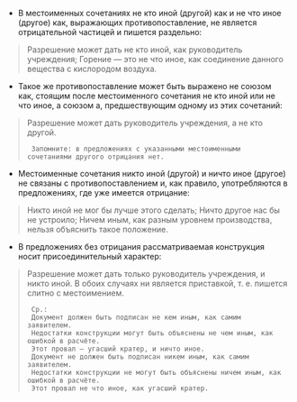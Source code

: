 - В местоименных сочетаниях не кто иной (другой) как и не что иное (другое) как, выражающих противопоставление, не является отрицательной частицей и пишется раздельно:
> Разрешение может дать не кто иной, как руководитель учреждения; Горение — это не что иное, как соединение данного вещества с кислородом воздуха.
- Такое же противопоставление может быть выражено не союзом как, стоящим после местоименного сочетания не кто иной или не что иное, а союзом а, предшествующим одному из этих сочетаний:
> Разрешение может дать руководитель учреждения, а не кто другой.
>
>      Запомните: в предложениях с указанными местоименными сочетаниями другого отрицания нет.
>

- Местоименные сочетания никто иной (другой) и ничто иное (другое) не связаны с противопоставлением и, как правило, употребляются в предложениях, где уже имеется отрицание:
> Никто иной не мог бы лучше этого сделать; Ничто другое нас бы не устроило; Ничем иным, как разным уровнем производства, нельзя объяснить такое положение.
- В предложениях без отрицания рассматриваемая конструкция носит присоединительный характер:
> Разрешение может дать только руководитель учреждения, и никто иной. В обоих случаях ни является приставкой, т. е. пишется слитно с местоимением.
>
>      Ср.:
>      Документ должен быть подписан не кем иным, как самим заявителем.
>      Недостатки конструкции могут быть объяснены не чем иным, как ошибкой в расчёте.
>      Этот провал — угасший кратер, и ничто иное.
>      Документ не должен быть подписан никем иным, как самим заявителем.
>      Недостатки конструкции не могут быть объяснены ничем иным, как ошибкой в расчёте.
>      Этот провал не что иное, как угасший кратер.
>
